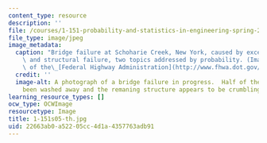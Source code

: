 ```yaml
---
content_type: resource
description: ''
file: /courses/1-151-probability-and-statistics-in-engineering-spring-2005/22663ab0a52205cc4d1a4357763adb91_1-151s05-th.jpg
file_type: image/jpeg
image_metadata:
  caption: "Bridge failure at Schoharie Creek, New York, caused by excessive rains\
    \ and structural failure, two topics addressed by probability. (Image courtesy\
    \ of the\_[Federal Highway Administration](http://www.fhwa.dot.gov/).)"
  credit: ''
  image-alt: A photograph of a bridge failure in progress.  Half of the bridge has
    been washed away and the remaning structure appears to be crumbling.
learning_resource_types: []
ocw_type: OCWImage
resourcetype: Image
title: 1-151s05-th.jpg
uid: 22663ab0-a522-05cc-4d1a-4357763adb91
---
```

